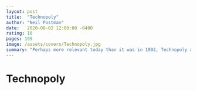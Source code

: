 ```yaml
---
layout: post
title:  "Technopoly"
author: "Neil Postman"
date:   2020-08-02 12:00:00 -0400
rating: 10
pages: 199
image: /assets/covers/Technopoly.jpg
summary: "Perhaps more relevant today than it was in 1992, Technopoly argues that America has surrendered it's culture to technology. Neil Postman believes that we've crossed a barrier from treating technology as a tool, to now worshipping it and treating everything new as progress. Without looking at a technology's side effects, he argues, we can't rightfully appreciate if it's actually a net benefit to our lives. One is left wondering what Postman would've thought about the constant connection of smartphones, social media, and the state of endless entertainment we find ourselves in today."
---
```


# Technopoly